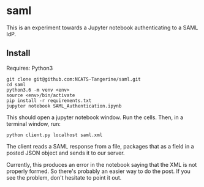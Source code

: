 # saml

This is an experiment towards a Jupyter notebook authenticating to a SAML IdP.

## Install

Requires: Python3

```
git clone git@github.com:NCATS-Tangerine/saml.git
cd saml
python3.6 -m venv <env>
source <env>/bin/activate
pip install -r requirements.txt
jupyter notebook SAML_Authentication.ipynb 
```
This should open a jupyter notebook window. Run the cells. 
Then, in a terminal window, run:

```
python client.py localhost saml.xml
```

The client reads a SAML response from a file, packages that as a field in a posted JSON object and sends it to our server.

Currently, this produces an error in the notebook saying that the XML is not properly formed. So there's probably an easier way to do the post. If you see the problem, don't hesitate to point it out.

